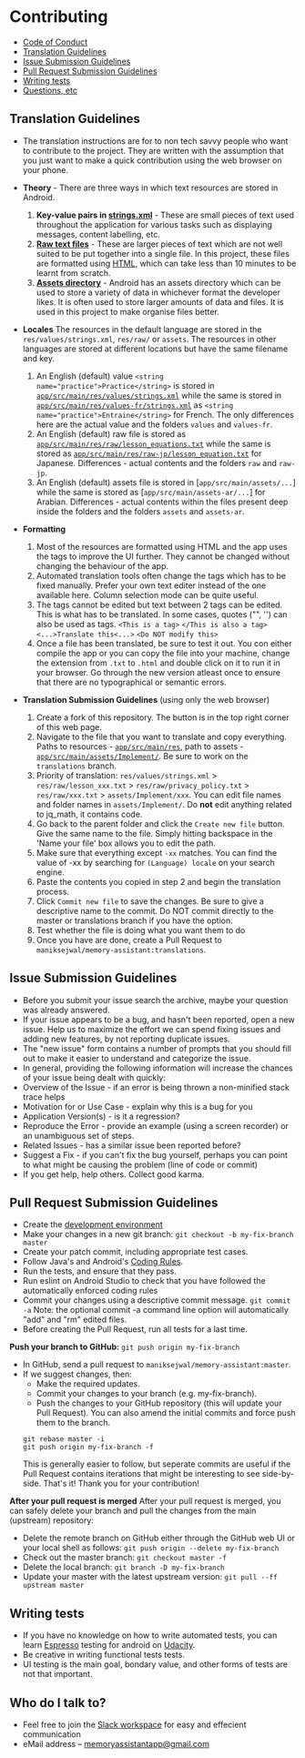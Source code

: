 # Contributing
* [Code of Conduct](https://github.com/maniksejwal/Memory-Assistant/blob/master/CODE_OF_CONDUCT.md)
* [Translation Guidelines](#translation-guidelines)
* [Issue Submission Guidelines](#issue-submission-guidelines)
* [Pull Request Submission Guidelines](#pull-request-submission-guidelines)
* [Writing tests](#writing-tests)
* [Questions, etc](#who-do-i-talk-to)

## Translation Guidelines
* The translation instructions are for to non tech savvy people who want to contribute to the project. They are written with the assumption that you just want to make a quick contribution using the web browser on your phone.
* **Theory** - There are three ways in which text resources are stored in Android.
  1. **Key-value pairs in [strings.xml](https://github.com/maniksejwal/Memory-Assistant/blob/master/app/src/main/res/values/strings.xml)** - These are small pieces of text used throughout the application for various tasks such as displaying messages, content labelling, etc.
  2. **[Raw text files](https://github.com/maniksejwal/Memory-Assistant/tree/master/app/src/main/res/raw)** - These are larger pieces of text which are not well suited to be put together into a single file. In this project, these files are formatted using [HTML](https://htmlcheatsheet.com/), which can take less than 10 minutes to be learnt from scratch.
  3. **[Assets directory](https://github.com/maniksejwal/Memory-Assistant/tree/master/app/src/main/assets/Implement)** - Android has an assets directory which can be used to store a variety of data in whichever format the developer likes. It is often used to store larger amounts of data and files. It is used in this project to make organise files better.

* **Locales**
The resources in the default language are stored in the `res/values/strings.xml`, `res/raw/` or `assets`. 
The resources in other languages are stored at different locations but have the same filename and key. 
  1. An English (default) value `<string name="practice">Practice</string>` is stored in [`app/src/main/res/values/strings.xml`](translations/app/src/main/res/values/strings.xml) while the same is stored in [`app/src/main/res/values-fr/strings.xml`](translations/app/src/main/res/values-fr/strings.xml) as `<string name="practice">Entraine</string>` for French. The only differences here are the actual value and the folders `values` and `values-fr`.
  2. An English (default) raw file is stored as [`app/src/main/res/raw/lesson_equations.txt`](translations/app/src/main/res/raw/lesson_pao.txt) while the same is stored as [`app/src/main/res/raw-jp/lesson_equation.txt`](translations/app/src/main/res/raw-jp/lesson_pao.txt) for Japanese. Differences - actual contents and the folders `raw` and `raw-jp`.
  3. An English (default) assets file is stored in [`app/src/main/assets/...`] while the same is stored as [`app/src/main/assets-ar/...`] for Arabian. Differences - actual contents within the files present deep inside the folders and the folders `assets` and `assets-ar`.
  
* **Formatting**
  1. Most of the resources are formatted using HTML and the app uses the tags to improve the UI further. They cannot be changed without changing the behaviour of the app.
  2. Automated translation tools often change the tags which has to be fixed manually. Prefer your own text editer instead of the one available here. Column selection mode can be quite useful.
  3. The tags cannot be edited but text between 2 tags can be edited. This is what has to be translated. In some cases, quotes ("", '') can also be used as tags. `<This is a tag>` `</This is also a tag>` `<...>Translate this<...>` `<Do NOT modify this>`
  4. Once a file has been translated, be sure to test it out. You con either compile the app or you can copy the file into your machine, change the extension from `.txt` to `.html` and double click on it to run it in your browser. Go through the new version atleast once to ensure that there are no typographical or semantic errors.
  
* **Translation Submission Guidelines** (using only the web browser)
  1. Create a fork of this repository. The button is in the top right corner of this web page.
  2. Navigate to the file that you want to translate and copy everything. Paths to resources - [`app/src/main/res`](translations/app/src/main/assets/Implement/), path to assets - [`app/src/main/assets/Implement/`](translations/app/src/main/assets/Implement/). Be sure to work on the `translations` branch.
  3. Priority of translation: `res/values/strings.xml` > `res/raw/lesson_xxx.txt` > `res/raw/privacy_policy.txt` > `res/raw/xxx.txt` > `assets/Implement/xxx`. You can edit file names and folder names in `assets/Implement/`. Do **not** edit anything related to jq_math, it contains code.
  4. Go back to the parent folder and click the `Create new file` button. Give the same name to the file. Simply hitting backspace in the 'Name your file' box allows you to edit the path.
  5. Make sure that everything except `-xx` matches. You can find the value of -xx by searching for `(Language) locale` on your search engine.
  6. Paste the contents you copied in step 2 and begin the translation process.
  7. Click `Commit new file` to save the changes. Be sure to give a descriptive name to the commit. Do NOT commit directly to the master or translations branch if you have the option.
  8. Test whether the file is doing what you want them to do
  9. Once you have are done, create a Pull Request to `maniksejwal/memory-assistant:translations`.

## Issue Submission Guidelines
* Before you submit your issue search the archive, maybe your question was already answered. 
* If your issue appears to be a bug, and hasn't been reported, open a new issue. Help us to maximize the effort we can spend fixing issues and adding new features, by not reporting duplicate issues. 
* The "new issue" form contains a number of prompts that you should fill out to make it easier to understand and categorize the issue. 
* In general, providing the following information will increase the chances of your issue being dealt with quickly: 
* Overview of the Issue - if an error is being thrown a non-minified stack trace helps 
* Motivation for or Use Case - explain why this is a bug for you 
* Application Version(s) - is it a regression? 
* Reproduce the Error - provide an example (using a screen recorder) or an unambiguous set of steps. 
* Related Issues - has a similar issue been reported before? 
* Suggest a Fix - if you can't fix the bug yourself, perhaps you can point to what might be causing the problem (line of code or commit) 
* If you get help, help others. Collect good karma. 

## Pull Request Submission Guidelines
* Create the [development environment](README.md)
* Make your changes in a new git branch:
  `git checkout -b my-fix-branch master`
* Create your patch commit, including appropriate test cases.
* Follow Java's and Android's [Coding Rules](https://source.android.com/setup/contribute/code-style).
* Run the tests, and ensure that they pass. 
* Run eslint on Android Studio to check that you have followed the automatically enforced coding rules
* Commit your changes using a descriptive commit message. `git commit -a` 
Note: the optional commit -a command line option will automatically "add" and "rm" edited files.
* Before creating the Pull Request, run all tests for a last time.

**Push your branch to GitHub:**
`git push origin my-fix-branch`
* In GitHub, send a pull request to `maniksejwal/memory-assistant:master`.
* If we suggest changes, then:
  * Make the required updates.
  * Commit your changes to your branch (e.g. my-fix-branch).
  * Push the changes to your GitHub repository (this will update your Pull Request).
  You can also amend the initial commits and force push them to the branch.
  ```
  git rebase master -i
  git push origin my-fix-branch -f
  ```
  This is generally easier to follow, but seperate commits are useful if the Pull Request contains iterations that might be interesting to see side-by-side.
That's it! Thank you for your contribution!

**After your pull request is merged**
After your pull request is merged, you can safely delete your branch and pull the changes from the main (upstream) repository:
* Delete the remote branch on GitHub either through the GitHub web UI or your local shell as follows:
`git push origin --delete my-fix-branch`
* Check out the master branch:
`git checkout master -f`
* Delete the local branch:
`git branch -D my-fix-branch`
* Update your master with the latest upstream version:
`git pull --ff upstream master`

## Writing tests
* If you have no knowledge on how to write automated tests, you can learn [Espresso](https://developer.android.com/training/testing/espresso/) testing for android on [Udacity](https://eu.udacity.com/course/advanced-android-app-development--ud855).
* Be creative in writing functional tests tests.
* UI testing is the main goal, bondary value, and other forms of tests are not that important.

## Who do I talk to?
* Feel free to join the [Slack workspace](https://join.slack.com/t/memory-athlete-skynet/shared_invite/enQtNDU4Njk5MTQ4NzEwLTQ4YWRhMTRkMmY0ZjllMWJmOTJkYmI3MjY3M2Q1Y2M4MGNkNmU3OGM0ZWE0MTRiZWRlZGRlN2I0NDcxMGRmN2U) for easy and effecient communication
* eMail address – memoryassistantapp@gmail.com
